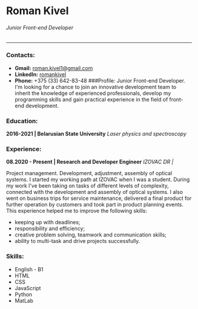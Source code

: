 # __Roman Kivel__
###### _Junior Front-end Developer_
---
### Contacts:
+ __Gmail:__ roman.kivel1@gmail.com
+ __LinkedIn:__ [romankivel](https://www.linkedin.com/in/romankivel/)
+ __Phone:__ +375 (33) 642-83-48
###Profile:
Junior Front-end Developer.
I'm looking for a chance to join an innovative development team to inherit the knowledge of experienced professionals, develop my programming skills and gain practical experience in the field of front-end development.


### Education:
__2016-2021 | Belarusian State University__
_Laser physics and spectroscopy_

### Experience:
__08.2020 - Present | Research and Developer Engineer__
_IZOVAC DR |_

Project management. Development, adjustment, assembly of optical systems.
I started my working path at IZOVAC when I was a student. During my work I've been taking on tasks of different levels of complexity, connected with the development and assembly of optical systems. I also went on business trips for service maintenance, delivered a final product for further operation by customers and took part in product planning events. This experience helped me to improve the following skills:
+ keeping up with deadlines;
+ responsibility and efficiency;
+ creative problem solving, teamwork and communication skills;
+ ability to multi-task and drive projects successfully.

### Skills:
* English - B1
* HTML
* CSS
* JavaScript
* Python
* MatLab


